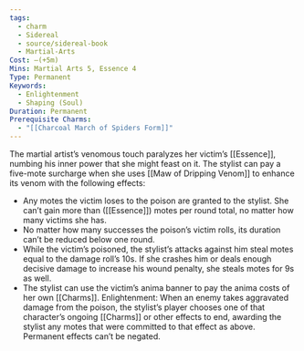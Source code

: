 ```yaml
---
tags:
  - charm
  - Sidereal
  - source/sidereal-book
  - Martial-Arts
Cost: —(+5m)
Mins: Martial Arts 5, Essence 4
Type: Permanent
Keywords:
  - Enlightenment
  - Shaping (Soul)
Duration: Permanent
Prerequisite Charms:
  - "[[Charcoal March of Spiders Form]]"
---
```

The martial artist’s venomous touch paralyzes her victim’s [[Essence]], numbing his inner power that she might feast on it. The stylist can pay a five-mote surcharge when she uses [[Maw of Dripping Venom]] to enhance its venom with the following effects: 
-  Any motes the victim loses to the poison are granted to the stylist. She can’t gain more than ([[Essence]]) motes per round total, no matter how many victims she has. 
-  No matter how many successes the poison’s victim rolls, its duration can’t be reduced below one round. 
-  While the victim’s poisoned, the stylist’s attacks against him steal motes equal to the damage roll’s 10s. If she crashes him or deals enough decisive damage to increase his wound penalty, she steals motes for 9s as well. 
-  The stylist can use the victim’s anima banner to pay the anima costs of her own [[Charms]]. Enlightenment: When an enemy takes aggravated damage from the poison, the stylist’s player chooses one of that character’s ongoing [[Charms]] or other effects to end, awarding the stylist any motes that were committed to that effect as above. Permanent effects can’t be negated.